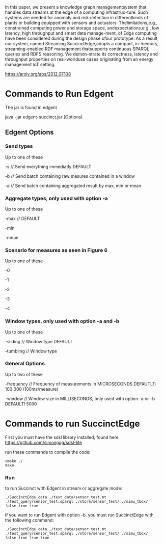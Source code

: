 In  this  paper,  we  present  a  knowledge  graph  managementsystem that handles data streams at the edge of a computing infrastruc-ture. Such systems are needed for anomaly and risk detection in differentkinds  of  plants  or  building  equipped  with  sensors  and  actuators.  Thelimitations,e.g.,  constrained  computing  power  and  storage  space,  andexpectations,e.g., low latency, high throughput and smart data manage-ment, of Edge computing have been considered during the design phase ofour prototype. As a result, our system, named Streaming SuccinctEdge,adopts a compact, in-memory, streaming-enabled RDF management thatsupports continuous SPARQL queries and RDFS reasoning. We demon-strate its correctness, latency and throughput properties on real-worlduse cases originating from an energy management IoT setting.

https://arxiv.org/abs/2012.07108



# Commands to Run Edgent

The jar is found in edgent

java -jar edgent-succinct.jar [Options]

## Edgent Options

### Send types
Up to one of these

-s           // Send everything immediatly DEFAULT   

-b           // Send batch containing raw mesures contained in a window      

-a           // Send batch containing aggregated result by max, min or mean

### Aggregate types, only used with option -a
Up to one of these

-max   	     		// DEFAULT            

-min            

-mean

### Scenario for measures as seen in Figure 6
Up to one of these

-0       

-1

-2

-3

-4

### Window types, only used with option -a and -b
Up to one of these

-sliding	 		 // Window type DEFAULT

-tumbling		 // Window type 

### General Options
Up to two of these

-frequency	 // Frequency of measurements in MICROSECONDS DEFAUTLT: 100 000 (100ms/measure)

-window 	   // Window size in MILLISECONDS, only used with option -a or -b DEFAULT! 5000

# Commands to run SuccinctEdge

First you must have the sdsl library installed, found here https://github.com/simongog/sdsl-lite

run these commands to compile the code:

```
cmake ./
make
```

### Run

to run Succinct with Edgent in stream or aggregate mode:

```
./SuccinctEdge_cata ./test_data/sensor_test.nt ./test_query/sensor_test.sparql ./store/sensor_test/ ./simu_tbox/ false true true
```

if you want to run Edgent with option -b, you must run SuccinctEdge with the following command:

```
./SuccinctEdge_cata ./test_data/sensor_test.nt ./test_query/sensor_test.sparql ./store/sensor_test/ ./simu_tbox/ false true true true
```
